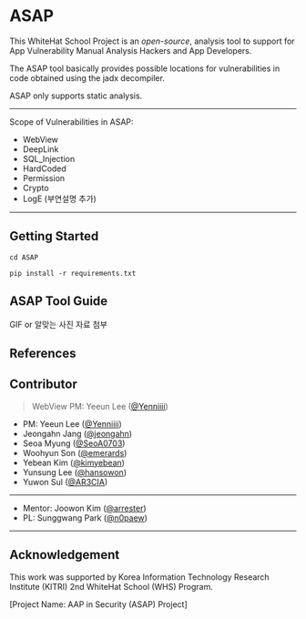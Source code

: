 # ASAP
This WhiteHat School Project is an *open-source*, analysis tool to support for App Vulnerability Manual Analysis Hackers and App Developers.  

The ASAP tool basically provides possible locations for vulnerabilities in code obtained using the jadx decompiler. 

ASAP only supports static analysis. 


---
Scope of Vulnerabilities in ASAP: 
   + WebView
   + DeepLink
   + SQL_Injection
   + HardCoded
   + Permission
   + Crypto
   + LogE (부연설명 추가)
---



## Getting Started

```
cd ASAP
```

```
pip install -r requirements.txt
```

## ASAP Tool Guide
GIF or 알맞는 사진 자료 첨부

## References

## Contributor
 > WebView PM: Yeeun Lee ([@Yenniiii](https://github.com/Yenniiii))
+ PM: Yeeun Lee ([@Yenniiii](https://github.com/Yenniiii))
+ Jeongahn Jang ([@jeongahn](https://github.com/jeongahn))
+ Seoa Myung ([@SeoA0703](https://github.com/SeoA0703))
+ Woohyun Son ([@emerards](https://github.com/emerards))
+ Yebean Kim ([@kimyebean](https://github.com/kimyebean))
+ Yunsung Lee ([@hansowon](https://github.com/hansowon))
+ Yuwon Sul ([@AR3CIA](https://github.com/AR3CIA))

---
+ Mentor: Joowon Kim ([@arrester](https://github.com/arrester))
+ PL: Sunggwang Park ([@n0paew](https://github.com/n0paew))
---

## Acknowledgement
This work was supported by Korea Information Technology Research Institute (KITRI) 2nd WhiteHat School (WHS) Program.

[Project Name: AAP in Security (ASAP) Project]
